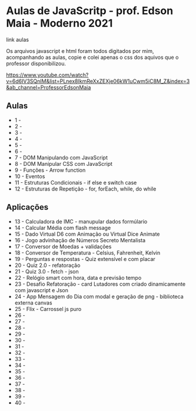 # Aulas de JavaScritp - prof. Edson Maia - Moderno 2021

 link aulas


Os arquivos javascript e html foram todos digitados por mim, acompanhando as aulas, copie e colei apenas o css dos aquivos que o professor disponibilizou.


 https://www.youtube.com/watch?v=6d6IV3SQnIM&list=PLnex8IkmReXxZEXje06kW1uCwm5iC8M_Z&index=3&ab_channel=ProfessorEdsonMaia 


## Aulas
- 1 -
- 2 -
- 3 -
- 4 -
- 5 -
- 6 -
- 7 - DOM Manipulando com JavaScript
- 8 - DOM Manipular CSS com JavaScript
- 9 - Funções - Arrow function
- 10 - Eventos
- 11 - Estruturas Condicionais - if else e switch case
- 12 - Estruturas de Repetição - for, forEach, while, do while
                    
## Aplicações
- 13 - Calculadora de IMC - manupular dados formúlario
- 14 - Calcular Média com flash message
- 15 - Dado Virtual D6 com Animação ou Virtual Dice Animate
- 16 - Jogo advinhação de Números Secreto Mentalista
- 17 - Conversor de Moedas + validações
- 18 - Conversor de Temperatura - Celsius, Fahrenheit, Kelvin
- 19 - Perguntas e respostas - Quiz extensível e com placar
- 20 - Quiz 2.0 - refatoração
- 21 - Quiz 3.0 - fetch - json
- 22 - Relógio smart com hora, data e previsão tempo
- 23 - Desafio Refatoração - card  Lutadores com criado dinamicamente com javascript e Json
- 24 - App Mensagem do Dia com modal e geração de png - biblioteca externa canvas
- 25 - Flix - Carrossel js puro
- 26 -
- 27 -
- 28 -
- 29 -
- 30 -
- 31 -
- 32 -
- 33 -
- 34 -
- 35 -
- 36 -
- 37 -
- 38 -
- 39 -
- 40 -
